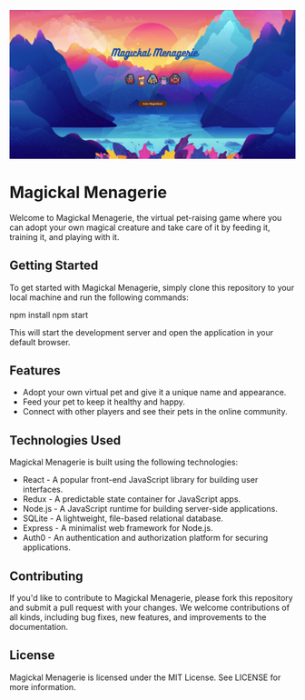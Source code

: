![Alt text](./server/public/Images/MagickalMenagerie.png?raw=true "Magickal Menagerie")

# Magickal Menagerie

Welcome to Magickal Menagerie, the virtual pet-raising game where you can adopt your own magical creature and take care of it by feeding it, training it, and playing with it.

## Getting Started

To get started with Magickal Menagerie, simply clone this repository to your local machine and run the following commands:

npm install
npm start


This will start the development server and open the application in your default browser.

## Features

- Adopt your own virtual pet and give it a unique name and appearance.
- Feed your pet to keep it healthy and happy.
- Connect with other players and see their pets in the online community.

## Technologies Used

Magickal Menagerie is built using the following technologies:

- React - A popular front-end JavaScript library for building user interfaces.
- Redux - A predictable state container for JavaScript apps.
- Node.js - A JavaScript runtime for building server-side applications.
- SQLite - A lightweight, file-based relational database.
- Express - A minimalist web framework for Node.js.
- Auth0 - An authentication and authorization platform for securing applications.

## Contributing

If you'd like to contribute to Magickal Menagerie, please fork this repository and submit a pull request with your changes. We welcome contributions of all kinds, including bug fixes, new features, and improvements to the documentation.

## License

Magickal Menagerie is licensed under the MIT License. See LICENSE for more information.